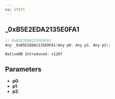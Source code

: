 ```yaml
---
ns: STATS
---
```

## _0xB5E2EDA2135E0FA1

```c
// 0xB5E2EDA2135E0FA1
Any _0xB5E2EDA2135E0FA1(Any p0, Any p1, Any p2);
```

```
NativeDB Introduced: v1207
```

## Parameters
* **p0**:
* **p1**:
* **p2**:
